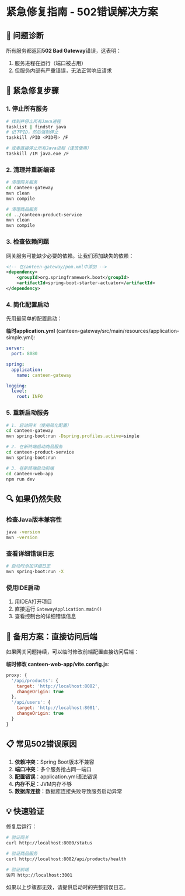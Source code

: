 # 紧急修复指南 - 502错误解决方案

## 🚨 问题诊断

所有服务都返回**502 Bad Gateway**错误，这表明：
1. 服务进程在运行（端口被占用）
2. 但服务内部有严重错误，无法正常响应请求

## 🔧 紧急修复步骤

### 1. 停止所有服务
```bash
# 找到并停止所有Java进程
tasklist | findstr java
# 记下PID，然后强制停止
taskkill /PID <PID号> /F

# 或者直接停止所有Java进程（谨慎使用）
taskkill /IM java.exe /F
```

### 2. 清理并重新编译
```bash
# 清理网关服务
cd canteen-gateway
mvn clean
mvn compile

# 清理商品服务
cd ../canteen-product-service
mvn clean
mvn compile
```

### 3. 检查依赖问题
网关服务可能缺少必要的依赖。让我们添加缺失的依赖：

```xml
<!-- 在canteen-gateway/pom.xml中添加 -->
<dependency>
    <groupId>org.springframework.boot</groupId>
    <artifactId>spring-boot-starter-actuator</artifactId>
</dependency>
```

### 4. 简化配置启动
先用最简单的配置启动：

**临时application.yml** (canteen-gateway/src/main/resources/application-simple.yml):
```yaml
server:
  port: 8080

spring:
  application:
    name: canteen-gateway

logging:
  level:
    root: INFO
```

### 5. 重新启动服务

```bash
# 1. 启动网关（使用简化配置）
cd canteen-gateway
mvn spring-boot:run -Dspring.profiles.active=simple

# 2. 在新终端启动商品服务
cd canteen-product-service
mvn spring-boot:run

# 3. 在新终端启动前端
cd canteen-web-app
npm run dev
```

## 🔍 如果仍然失败

### 检查Java版本兼容性
```bash
java -version
mvn -version
```

### 查看详细错误日志
```bash
# 启动时添加详细日志
mvn spring-boot:run -X
```

### 使用IDE启动
1. 用IDEA打开项目
2. 直接运行 `GatewayApplication.main()`
3. 查看控制台的详细错误信息

## 🚀 备用方案：直接访问后端

如果网关问题持续，可以临时修改前端配置直接访问后端：

**临时修改 canteen-web-app/vite.config.js**:
```javascript
proxy: {
  '/api/products': {
    target: 'http://localhost:8082',
    changeOrigin: true
  },
  '/api/users': {
    target: 'http://localhost:8081', 
    changeOrigin: true
  }
}
```

## 📋 常见502错误原因

1. **依赖冲突**：Spring Boot版本不兼容
2. **端口冲突**：多个服务抢占同一端口
3. **配置错误**：application.yml语法错误
4. **内存不足**：JVM内存不够
5. **数据库连接**：数据库连接失败导致服务启动异常

## 💡 快速验证

修复后运行：
```bash
# 验证网关
curl http://localhost:8080/status

# 验证商品服务  
curl http://localhost:8082/api/products/health

# 验证前端
访问 http://localhost:3001
```

如果以上步骤都无效，请提供启动时的完整错误日志。